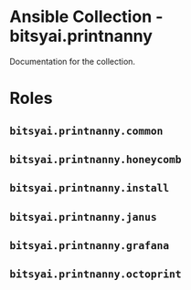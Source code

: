 # Ansible Collection - bitsyai.printnanny

Documentation for the collection.

# Roles

## `bitsyai.printnanny.common`
## `bitsyai.printnanny.honeycomb`
## `bitsyai.printnanny.install`
## `bitsyai.printnanny.janus`
## `bitsyai.printnanny.grafana`
## `bitsyai.printnanny.octoprint`
